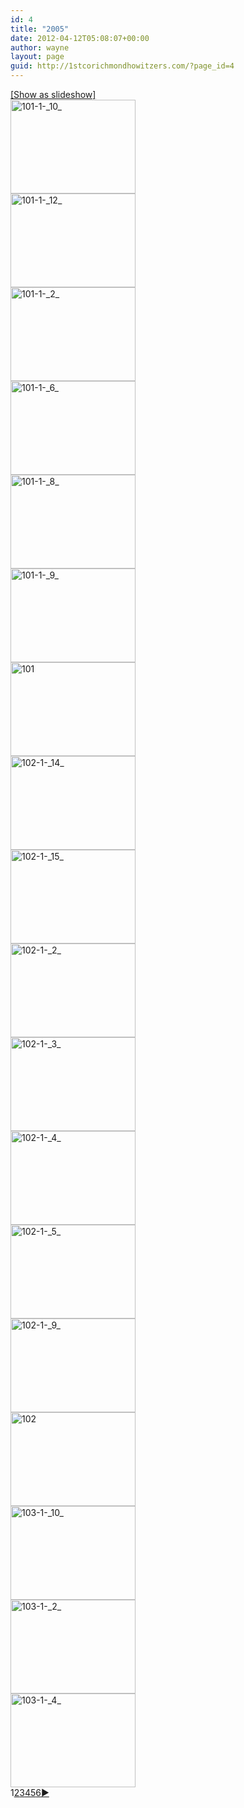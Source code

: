 ```yaml
---
id: 4
title: "2005"
date: 2012-04-12T05:08:07+00:00
author: wayne
layout: page
guid: http://1stcorichmondhowitzers.com/?page_id=4
---
```

<div
	class="ngg-galleryoverview ngg-ajax-pagination-none"
	id="ngg-gallery-af9fb2d7cf219dbaca5c0c2a3450955d-1">
  <div class="slideshowlink">
    <a href='http://1stcorichmondhowitzers.com/2005-2/nggallery/slideshow'>[Show as slideshow]</a>
  </div>
  
  <!-- Thumbnails -->
  
  <div id="ngg-image-0" class="ngg-gallery-thumbnail-box" >
    <div class="ngg-gallery-thumbnail">
      <a href="http://1stcorichmondhowitzers.com/wp-content/gallery/2005/101-1-_10_.jpg"
               title=""
               data-src="http://1stcorichmondhowitzers.com/wp-content/gallery/2005/101-1-_10_.jpg"
               data-thumbnail="http://1stcorichmondhowitzers.com/wp-content/gallery/2005/thumbs/thumbs_101-1-_10_.jpg"
               data-image-id="1"
               data-title="101-1-_10_"
               data-description=""
               class="shutterset_af9fb2d7cf219dbaca5c0c2a3450955d"> <img
                    title="101-1-_10_"
                    alt="101-1-_10_"
                    src="http://1stcorichmondhowitzers.com/wp-content/gallery/2005/thumbs/thumbs_101-1-_10_.jpg"
                    width="200"
                    height="150"
                    style="max-width:none;"
 /> </a>
    </div>
  </div>
  
  <div id="ngg-image-1" class="ngg-gallery-thumbnail-box" >
    <div class="ngg-gallery-thumbnail">
      <a href="http://1stcorichmondhowitzers.com/wp-content/gallery/2005/101-1-_12_.jpg"
               title=""
               data-src="http://1stcorichmondhowitzers.com/wp-content/gallery/2005/101-1-_12_.jpg"
               data-thumbnail="http://1stcorichmondhowitzers.com/wp-content/gallery/2005/thumbs/thumbs_101-1-_12_.jpg"
               data-image-id="2"
               data-title="101-1-_12_"
               data-description=""
               class="shutterset_af9fb2d7cf219dbaca5c0c2a3450955d"> <img
                    title="101-1-_12_"
                    alt="101-1-_12_"
                    src="http://1stcorichmondhowitzers.com/wp-content/gallery/2005/thumbs/thumbs_101-1-_12_.jpg"
                    width="200"
                    height="150"
                    style="max-width:none;"
 /> </a>
    </div>
  </div>
  
  <div id="ngg-image-2" class="ngg-gallery-thumbnail-box" >
    <div class="ngg-gallery-thumbnail">
      <a href="http://1stcorichmondhowitzers.com/wp-content/gallery/2005/101-1-_2_.jpg"
               title=""
               data-src="http://1stcorichmondhowitzers.com/wp-content/gallery/2005/101-1-_2_.jpg"
               data-thumbnail="http://1stcorichmondhowitzers.com/wp-content/gallery/2005/thumbs/thumbs_101-1-_2_.jpg"
               data-image-id="3"
               data-title="101-1-_2_"
               data-description=""
               class="shutterset_af9fb2d7cf219dbaca5c0c2a3450955d"> <img
                    title="101-1-_2_"
                    alt="101-1-_2_"
                    src="http://1stcorichmondhowitzers.com/wp-content/gallery/2005/thumbs/thumbs_101-1-_2_.jpg"
                    width="200"
                    height="150"
                    style="max-width:none;"
 /> </a>
    </div>
  </div>
  
  <div id="ngg-image-3" class="ngg-gallery-thumbnail-box" >
    <div class="ngg-gallery-thumbnail">
      <a href="http://1stcorichmondhowitzers.com/wp-content/gallery/2005/101-1-_6_.jpg"
               title=""
               data-src="http://1stcorichmondhowitzers.com/wp-content/gallery/2005/101-1-_6_.jpg"
               data-thumbnail="http://1stcorichmondhowitzers.com/wp-content/gallery/2005/thumbs/thumbs_101-1-_6_.jpg"
               data-image-id="4"
               data-title="101-1-_6_"
               data-description=""
               class="shutterset_af9fb2d7cf219dbaca5c0c2a3450955d"> <img
                    title="101-1-_6_"
                    alt="101-1-_6_"
                    src="http://1stcorichmondhowitzers.com/wp-content/gallery/2005/thumbs/thumbs_101-1-_6_.jpg"
                    width="200"
                    height="150"
                    style="max-width:none;"
 /> </a>
    </div>
  </div>
  
  <div id="ngg-image-4" class="ngg-gallery-thumbnail-box" >
    <div class="ngg-gallery-thumbnail">
      <a href="http://1stcorichmondhowitzers.com/wp-content/gallery/2005/101-1-_8_.jpg"
               title=""
               data-src="http://1stcorichmondhowitzers.com/wp-content/gallery/2005/101-1-_8_.jpg"
               data-thumbnail="http://1stcorichmondhowitzers.com/wp-content/gallery/2005/thumbs/thumbs_101-1-_8_.jpg"
               data-image-id="5"
               data-title="101-1-_8_"
               data-description=""
               class="shutterset_af9fb2d7cf219dbaca5c0c2a3450955d"> <img
                    title="101-1-_8_"
                    alt="101-1-_8_"
                    src="http://1stcorichmondhowitzers.com/wp-content/gallery/2005/thumbs/thumbs_101-1-_8_.jpg"
                    width="200"
                    height="150"
                    style="max-width:none;"
 /> </a>
    </div>
  </div>
  
  <div id="ngg-image-5" class="ngg-gallery-thumbnail-box" >
    <div class="ngg-gallery-thumbnail">
      <a href="http://1stcorichmondhowitzers.com/wp-content/gallery/2005/101-1-_9_.jpg"
               title=""
               data-src="http://1stcorichmondhowitzers.com/wp-content/gallery/2005/101-1-_9_.jpg"
               data-thumbnail="http://1stcorichmondhowitzers.com/wp-content/gallery/2005/thumbs/thumbs_101-1-_9_.jpg"
               data-image-id="6"
               data-title="101-1-_9_"
               data-description=""
               class="shutterset_af9fb2d7cf219dbaca5c0c2a3450955d"> <img
                    title="101-1-_9_"
                    alt="101-1-_9_"
                    src="http://1stcorichmondhowitzers.com/wp-content/gallery/2005/thumbs/thumbs_101-1-_9_.jpg"
                    width="200"
                    height="150"
                    style="max-width:none;"
 /> </a>
    </div>
  </div>
  
  <div id="ngg-image-6" class="ngg-gallery-thumbnail-box" >
    <div class="ngg-gallery-thumbnail">
      <a href="http://1stcorichmondhowitzers.com/wp-content/gallery/2005/101.jpg"
               title=""
               data-src="http://1stcorichmondhowitzers.com/wp-content/gallery/2005/101.jpg"
               data-thumbnail="http://1stcorichmondhowitzers.com/wp-content/gallery/2005/thumbs/thumbs_101.jpg"
               data-image-id="7"
               data-title="101"
               data-description=""
               class="shutterset_af9fb2d7cf219dbaca5c0c2a3450955d"> <img
                    title="101"
                    alt="101"
                    src="http://1stcorichmondhowitzers.com/wp-content/gallery/2005/thumbs/thumbs_101.jpg"
                    width="200"
                    height="150"
                    style="max-width:none;"
 /> </a>
    </div>
  </div>
  
  <div id="ngg-image-7" class="ngg-gallery-thumbnail-box" >
    <div class="ngg-gallery-thumbnail">
      <a href="http://1stcorichmondhowitzers.com/wp-content/gallery/2005/102-1-_14_.jpg"
               title=""
               data-src="http://1stcorichmondhowitzers.com/wp-content/gallery/2005/102-1-_14_.jpg"
               data-thumbnail="http://1stcorichmondhowitzers.com/wp-content/gallery/2005/thumbs/thumbs_102-1-_14_.jpg"
               data-image-id="8"
               data-title="102-1-_14_"
               data-description=""
               class="shutterset_af9fb2d7cf219dbaca5c0c2a3450955d"> <img
                    title="102-1-_14_"
                    alt="102-1-_14_"
                    src="http://1stcorichmondhowitzers.com/wp-content/gallery/2005/thumbs/thumbs_102-1-_14_.jpg"
                    width="200"
                    height="150"
                    style="max-width:none;"
 /> </a>
    </div>
  </div>
  
  <div id="ngg-image-8" class="ngg-gallery-thumbnail-box" >
    <div class="ngg-gallery-thumbnail">
      <a href="http://1stcorichmondhowitzers.com/wp-content/gallery/2005/102-1-_15_.jpg"
               title=""
               data-src="http://1stcorichmondhowitzers.com/wp-content/gallery/2005/102-1-_15_.jpg"
               data-thumbnail="http://1stcorichmondhowitzers.com/wp-content/gallery/2005/thumbs/thumbs_102-1-_15_.jpg"
               data-image-id="9"
               data-title="102-1-_15_"
               data-description=""
               class="shutterset_af9fb2d7cf219dbaca5c0c2a3450955d"> <img
                    title="102-1-_15_"
                    alt="102-1-_15_"
                    src="http://1stcorichmondhowitzers.com/wp-content/gallery/2005/thumbs/thumbs_102-1-_15_.jpg"
                    width="200"
                    height="150"
                    style="max-width:none;"
 /> </a>
    </div>
  </div>
  
  <div id="ngg-image-9" class="ngg-gallery-thumbnail-box" >
    <div class="ngg-gallery-thumbnail">
      <a href="http://1stcorichmondhowitzers.com/wp-content/gallery/2005/102-1-_2_.jpg"
               title=""
               data-src="http://1stcorichmondhowitzers.com/wp-content/gallery/2005/102-1-_2_.jpg"
               data-thumbnail="http://1stcorichmondhowitzers.com/wp-content/gallery/2005/thumbs/thumbs_102-1-_2_.jpg"
               data-image-id="10"
               data-title="102-1-_2_"
               data-description=""
               class="shutterset_af9fb2d7cf219dbaca5c0c2a3450955d"> <img
                    title="102-1-_2_"
                    alt="102-1-_2_"
                    src="http://1stcorichmondhowitzers.com/wp-content/gallery/2005/thumbs/thumbs_102-1-_2_.jpg"
                    width="200"
                    height="150"
                    style="max-width:none;"
 /> </a>
    </div>
  </div>
  
  <div id="ngg-image-10" class="ngg-gallery-thumbnail-box" >
    <div class="ngg-gallery-thumbnail">
      <a href="http://1stcorichmondhowitzers.com/wp-content/gallery/2005/102-1-_3_.jpg"
               title=""
               data-src="http://1stcorichmondhowitzers.com/wp-content/gallery/2005/102-1-_3_.jpg"
               data-thumbnail="http://1stcorichmondhowitzers.com/wp-content/gallery/2005/thumbs/thumbs_102-1-_3_.jpg"
               data-image-id="11"
               data-title="102-1-_3_"
               data-description=""
               class="shutterset_af9fb2d7cf219dbaca5c0c2a3450955d"> <img
                    title="102-1-_3_"
                    alt="102-1-_3_"
                    src="http://1stcorichmondhowitzers.com/wp-content/gallery/2005/thumbs/thumbs_102-1-_3_.jpg"
                    width="200"
                    height="150"
                    style="max-width:none;"
 /> </a>
    </div>
  </div>
  
  <div id="ngg-image-11" class="ngg-gallery-thumbnail-box" >
    <div class="ngg-gallery-thumbnail">
      <a href="http://1stcorichmondhowitzers.com/wp-content/gallery/2005/102-1-_4_.jpg"
               title=""
               data-src="http://1stcorichmondhowitzers.com/wp-content/gallery/2005/102-1-_4_.jpg"
               data-thumbnail="http://1stcorichmondhowitzers.com/wp-content/gallery/2005/thumbs/thumbs_102-1-_4_.jpg"
               data-image-id="12"
               data-title="102-1-_4_"
               data-description=""
               class="shutterset_af9fb2d7cf219dbaca5c0c2a3450955d"> <img
                    title="102-1-_4_"
                    alt="102-1-_4_"
                    src="http://1stcorichmondhowitzers.com/wp-content/gallery/2005/thumbs/thumbs_102-1-_4_.jpg"
                    width="200"
                    height="150"
                    style="max-width:none;"
 /> </a>
    </div>
  </div>
  
  <div id="ngg-image-12" class="ngg-gallery-thumbnail-box" >
    <div class="ngg-gallery-thumbnail">
      <a href="http://1stcorichmondhowitzers.com/wp-content/gallery/2005/102-1-_5_.jpg"
               title=""
               data-src="http://1stcorichmondhowitzers.com/wp-content/gallery/2005/102-1-_5_.jpg"
               data-thumbnail="http://1stcorichmondhowitzers.com/wp-content/gallery/2005/thumbs/thumbs_102-1-_5_.jpg"
               data-image-id="13"
               data-title="102-1-_5_"
               data-description=""
               class="shutterset_af9fb2d7cf219dbaca5c0c2a3450955d"> <img
                    title="102-1-_5_"
                    alt="102-1-_5_"
                    src="http://1stcorichmondhowitzers.com/wp-content/gallery/2005/thumbs/thumbs_102-1-_5_.jpg"
                    width="200"
                    height="150"
                    style="max-width:none;"
 /> </a>
    </div>
  </div>
  
  <div id="ngg-image-13" class="ngg-gallery-thumbnail-box" >
    <div class="ngg-gallery-thumbnail">
      <a href="http://1stcorichmondhowitzers.com/wp-content/gallery/2005/102-1-_9_.jpg"
               title=""
               data-src="http://1stcorichmondhowitzers.com/wp-content/gallery/2005/102-1-_9_.jpg"
               data-thumbnail="http://1stcorichmondhowitzers.com/wp-content/gallery/2005/thumbs/thumbs_102-1-_9_.jpg"
               data-image-id="14"
               data-title="102-1-_9_"
               data-description=""
               class="shutterset_af9fb2d7cf219dbaca5c0c2a3450955d"> <img
                    title="102-1-_9_"
                    alt="102-1-_9_"
                    src="http://1stcorichmondhowitzers.com/wp-content/gallery/2005/thumbs/thumbs_102-1-_9_.jpg"
                    width="200"
                    height="150"
                    style="max-width:none;"
 /> </a>
    </div>
  </div>
  
  <div id="ngg-image-14" class="ngg-gallery-thumbnail-box" >
    <div class="ngg-gallery-thumbnail">
      <a href="http://1stcorichmondhowitzers.com/wp-content/gallery/2005/102.jpg"
               title=""
               data-src="http://1stcorichmondhowitzers.com/wp-content/gallery/2005/102.jpg"
               data-thumbnail="http://1stcorichmondhowitzers.com/wp-content/gallery/2005/thumbs/thumbs_102.jpg"
               data-image-id="15"
               data-title="102"
               data-description=""
               class="shutterset_af9fb2d7cf219dbaca5c0c2a3450955d"> <img
                    title="102"
                    alt="102"
                    src="http://1stcorichmondhowitzers.com/wp-content/gallery/2005/thumbs/thumbs_102.jpg"
                    width="200"
                    height="150"
                    style="max-width:none;"
 /> </a>
    </div>
  </div>
  
  <div id="ngg-image-15" class="ngg-gallery-thumbnail-box" >
    <div class="ngg-gallery-thumbnail">
      <a href="http://1stcorichmondhowitzers.com/wp-content/gallery/2005/103-1-_10_.jpg"
               title=""
               data-src="http://1stcorichmondhowitzers.com/wp-content/gallery/2005/103-1-_10_.jpg"
               data-thumbnail="http://1stcorichmondhowitzers.com/wp-content/gallery/2005/thumbs/thumbs_103-1-_10_.jpg"
               data-image-id="16"
               data-title="103-1-_10_"
               data-description=""
               class="shutterset_af9fb2d7cf219dbaca5c0c2a3450955d"> <img
                    title="103-1-_10_"
                    alt="103-1-_10_"
                    src="http://1stcorichmondhowitzers.com/wp-content/gallery/2005/thumbs/thumbs_103-1-_10_.jpg"
                    width="200"
                    height="150"
                    style="max-width:none;"
 /> </a>
    </div>
  </div>
  
  <div id="ngg-image-16" class="ngg-gallery-thumbnail-box" >
    <div class="ngg-gallery-thumbnail">
      <a href="http://1stcorichmondhowitzers.com/wp-content/gallery/2005/103-1-_2_.jpg"
               title=""
               data-src="http://1stcorichmondhowitzers.com/wp-content/gallery/2005/103-1-_2_.jpg"
               data-thumbnail="http://1stcorichmondhowitzers.com/wp-content/gallery/2005/thumbs/thumbs_103-1-_2_.jpg"
               data-image-id="17"
               data-title="103-1-_2_"
               data-description=""
               class="shutterset_af9fb2d7cf219dbaca5c0c2a3450955d"> <img
                    title="103-1-_2_"
                    alt="103-1-_2_"
                    src="http://1stcorichmondhowitzers.com/wp-content/gallery/2005/thumbs/thumbs_103-1-_2_.jpg"
                    width="200"
                    height="150"
                    style="max-width:none;"
 /> </a>
    </div>
  </div>
  
  <div id="ngg-image-17" class="ngg-gallery-thumbnail-box" >
    <div class="ngg-gallery-thumbnail">
      <a href="http://1stcorichmondhowitzers.com/wp-content/gallery/2005/103-1-_4_.jpg"
               title=""
               data-src="http://1stcorichmondhowitzers.com/wp-content/gallery/2005/103-1-_4_.jpg"
               data-thumbnail="http://1stcorichmondhowitzers.com/wp-content/gallery/2005/thumbs/thumbs_103-1-_4_.jpg"
               data-image-id="18"
               data-title="103-1-_4_"
               data-description=""
               class="shutterset_af9fb2d7cf219dbaca5c0c2a3450955d"> <img
                    title="103-1-_4_"
                    alt="103-1-_4_"
                    src="http://1stcorichmondhowitzers.com/wp-content/gallery/2005/thumbs/thumbs_103-1-_4_.jpg"
                    width="200"
                    height="150"
                    style="max-width:none;"
 /> </a>
    </div>
  </div>
  
  <!-- Pagination -->
  
  <div class='ngg-navigation'>
    <span class="current">1</span><a class="page-numbers" data-pageid="2" href="http://1stcorichmondhowitzers.com/2005-2/nggallery/page/2">2</a><a class="page-numbers" data-pageid="3" href="http://1stcorichmondhowitzers.com/2005-2/nggallery/page/3">3</a><a class="page-numbers" data-pageid="4" href="http://1stcorichmondhowitzers.com/2005-2/nggallery/page/4">4</a><a class="page-numbers" data-pageid="5" href="http://1stcorichmondhowitzers.com/2005-2/nggallery/page/5">5</a><a class="page-numbers" data-pageid="6" href="http://1stcorichmondhowitzers.com/2005-2/nggallery/page/6">6</a><a class="next" data-pageid="2" id="ngg-next-2" href="http://1stcorichmondhowitzers.com/2005-2/nggallery/page/2">&#9658;</a>
  </div>
</div>